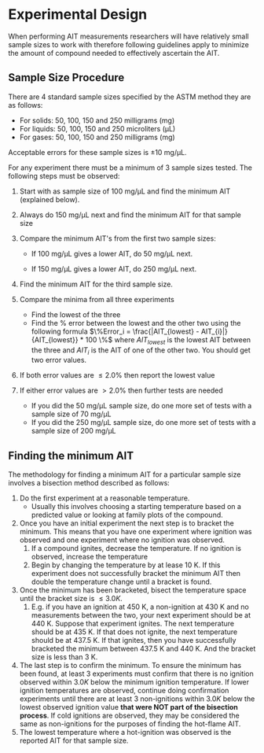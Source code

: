 # Experimental Design

When performing AIT measurements researchers will have relatively small sample sizes to work with therefore following guidelines apply to minimize the amount of compound needed to effectively ascertain the AIT.

## Sample Size Procedure

There are 4 standard sample sizes specified by the ASTM method they are as follows:

- For solids: 50, 100, 150 and 250 milligrams (mg) 
- For liquids: 50, 100, 150 and 250 microliters (&#956;L)
- For gases: 50, 100, 150 and 250 milligrams (mg)

Acceptable errors for these sample sizes is $\pm$10 mg/&#956;L. 

For any experiment there must be a minimum of 3 sample sizes tested. The following steps must be observed:

1. Start with as sample size of 100 mg/&#956;L and find the minimum AIT (explained below).

1. Always do 150 mg/&#956;L next and find the minimum AIT for that sample size

1. Compare the minimum AIT's from the first two sample sizes:

   - If 100 mg/&#956;L gives a lower AIT, do 50 mg/&#956;L next.

   - If 150  mg/&#956;L gives a lower AIT, do 250 mg/&#956;L next.

1. Find the minimum AIT for the third sample size.

1. Compare the minima from all three experiments

   - Find the lowest of the three
   - Find the % error between the lowest and the other two using the following formula $\%Error_i = \frac{|AIT_{lowest} - AIT_{i}|}{AIT_{lowest}} * 100 \%$ where $AIT_{lowest}$ is the lowest AIT between the three and $AIT_i$ is the AIT of one of the other two. You should get two error values. 

1. If both error values are $\leq 2.0\%$ then report the lowest value

1. If either error values are $> 2.0\%$ then further tests are needed

   - If you did the 50 mg/&#956;L sample size, do one more set of tests with a sample size of 70 mg/&#956;L
   - If you did the 250 mg/&#956;L sample size, do one more set of tests with a sample size of 200 mg/&#956;L

## Finding the minimum AIT

The methodology for finding a minimum AIT for a particular sample size involves a bisection method described as follows:

1. Do the first experiment at a reasonable temperature. 
   - Usually this involves choosing a starting temperature based on a predicted value or looking at family plots of the compound. 
1. Once you have an initial experiment the next step is to bracket the minimum. This means that you have one experiment where ignition was observed and one experiment where no ignition was observed.
   1. If a compound ignites, decrease the temperature. If no ignition is observed, increase the temperature
   1. Begin by changing the temperature by at lease 10 K. If this experiment does not successfully bracket the minimum AIT then double the temperature change until a bracket is found.
1. Once the minimum has been bracketed, bisect the temperature space until the bracket size is $\leq 3.0K$.
   1. E.g. if you have an ignition at 450 K, a non-ignition at 430 K and no measurements between the two, your next experiment should be at 440 K. Suppose that experiment ignites. The next temperature should be at 435 K. If that does not ignite, the next temperature should be  at 437.5 K. If that ignites, then you have successfully bracketed the minimum between 437.5 K and 440 K. And the bracket size is less than 3 K.
1. The last step is to confirm the minimum. To ensure the minimum has been found, at least 3 experiments must confirm that there is no ignition observed within $3.0 K$ below the minimum ignition temperature. If lower ignition temperatures are observed, continue doing confirmation experiments until there are at least 3 non-ignitions within $3.0K$ below the lowest observed ignition value **that were NOT part of the bisection process**.  If cold ignitions are observed, they may be considered the same as non-ignitions for the purposes of finding the hot-flame AIT.
1. The lowest temperature where a hot-ignition was observed is the reported AIT for that sample size.





